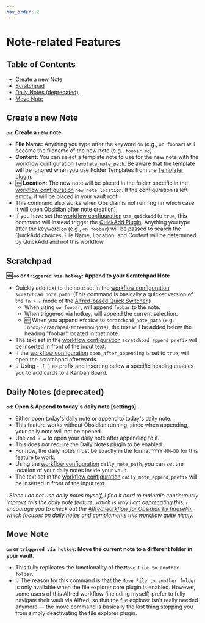 ```yaml
---
nav_order: 2
---
```


# Note-related Features

## Table of Contents
<!-- MarkdownTOC -->

- [Create a new Note](#create-a-new-note)
- [Scratchpad](#scratchpad)
- [Daily Notes \(deprecated\)](#daily-notes-deprecated)
- [Move Note](#move-note)

<!-- /MarkdownTOC -->

## Create a new Note
**`on`: Create a `n`ew note.**
- **File Name:** Anything you type after the keyword `on` (e.g., `on foobar`) will become the filename of the new note (e.g., `foobar.md`).
- **Content:** You can select a template note to use for the new note with the [workflow configuration](Workflow%20Configuration.md#note-related-features) `template_note_path`. Be aware that the template will be ignored when you use Folder Templates from the [Templater plugin](https://obsidian.md/plugins?id=templater-obsidian).
- 🆕 **Location:** The new note will be placed in the folder specific in the [workflow configuration](Workflow%20Configuration.md#note-related-features) `new_note_location`. If the configuration is left empty, it will be placed in your vault root.
- This command also works when Obsidian is not running (in which case it will open Obsidian after note creation).
- If you have set the [workflow configuration](Workflow%20Configuration.md#note-related-features) `use_quickadd` to `true`, this command will instead trigger the [QuickAdd Plugin](https://github.com/chhoumann/quickadd). Anything you type after the keyword `on` (e.g., `on foobar`) will be passed to search the QuickAdd choices. File Name, Location, and Content will be determined by QuickAdd and not this workflow.

## Scratchpad
**🆕 `oo` or `triggered via hotkey`: Append to your Scratchpad Note**
- Quickly add text to the note set in the [workflow configuration](Workflow%20Configuration.md#note-related-features) `scratchpad_note_path`. (This command is basically a quicker version of the `fn + ↵` mode of the [Alfred-based Quick Switcher](Alfred-based%20Quick%20Switcher.md#search-for-notes).)
	- When using `oo foobar`, will append `foobar` to the note.
	- When triggered via hotkey, will append the current selection.
	- 🆕 When you append `#foobar` to `scratchpad_note_path` (e.g. `Inbox/Scratchpad-Note#Thoughts`), the text will be added below the heading "foobar" located in that note.
- The text set in the [workflow configuration](Workflow%20Configuration.md#Alfred-based-Quick-Switcher) `scratchpad_append_prefix` will be inserted in front of the input text.
- If the [workflow configuration](Workflow%20Configuration.md#Alfred-based-Quick-Switcher) `open_after_appending` is set to `true`, will open the scratchpad afterwards.
- 💡 Using `- [ ]` as prefix and inserting below a specific heading enables you to add cards to a Kanban Board.

## Daily Notes (deprecated)
**`od`: Open & Append to today's daily note [settings].**
- Either open today's daily note or append to today's daily note.
- This feature works without Obsidian running, since when appending, your daily note will not be opened.
- Use `cmd + ↵` to open your daily note after appending to it.
- This does *not* require the Daily Notes plugin to be enabled.
- For now, the daily notes must be exactly in the format `YYYY-MM-DD` for this feature to work.
- Using the [workflow configuration](Workflow%20Configuration.md#note-related-features) `daily_note_path`, you can set the location of your daily notes inside your vault.
- The text set in the [workflow configuration](Workflow%20Configuration.md#Alfred-based-Quick-Switcher) `daily_note_append_prefix` will be inserted in front of the input text.

ℹ️ *Since I do not use daily notes myself, I find it hard to maintain continuously improve this the daily note feature, which is why I am deprecating this. I encourage you to check out the [Alfred workflow for Obsidian by hauselin](https://github.com/hauselin/obsidian-alfred), which focuses on daily notes and complements this workflow quite nicely.*

## Move Note
**`om` or `triggered via hotkey`: Move the current note to a different folder in your vault.**
- This fully replicates the functionality of the `Move File to another folder`.
- 💡 The reason for this command is that the `Move File to another folder` is only available when the file explorer core plugin is enabled. However, some users of this Alfred workflow (including myself) prefer to fully navigate their vault via Alfred, so that the file explorer isn't really needed anymore — the move command is basically the last thing stopping you from simply deactivating the file explorer plugin.
